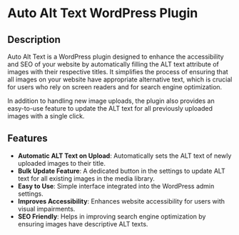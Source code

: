 # Auto Alt Text WordPress Plugin

## Description
Auto Alt Text is a WordPress plugin designed to enhance the accessibility and SEO of your website by automatically filling the ALT text attribute of images with their respective titles. It simplifies the process of ensuring that all images on your website have appropriate alternative text, which is crucial for users who rely on screen readers and for search engine optimization. 

In addition to handling new image uploads, the plugin also provides an easy-to-use feature to update the ALT text for all previously uploaded images with a single click.

## Features
- **Automatic ALT Text on Upload**: Automatically sets the ALT text of newly uploaded images to their title.
- **Bulk Update Feature**: A dedicated button in the settings to update ALT text for all existing images in the media library.
- **Easy to Use**: Simple interface integrated into the WordPress admin settings.
- **Improves Accessibility**: Enhances website accessibility for users with visual impairments.
- **SEO Friendly**: Helps in improving search engine optimization by ensuring images have descriptive ALT texts.